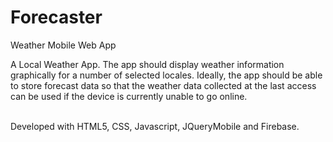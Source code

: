 # Forecaster
Weather Mobile Web App<br/>

A Local Weather App. The app should display weather information graphically for a number of selected locales. Ideally, the app
should be able to store forecast data so that the weather data collected at the last access can be used if the device is currently unable to go online.<br/><br/>

Developed with HTML5, CSS, Javascript, JQueryMobile and Firebase.
